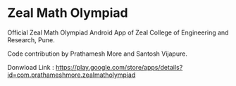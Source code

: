 # Zeal Math Olympiad

Official Zeal Math Olympiad Android App of Zeal College of Engineering and Research, Pune.

Code contribution by Prathamesh More and Santosh Vijapure.

Donwload Link : https://play.google.com/store/apps/details?id=com.prathameshmore.zealmatholympiad
